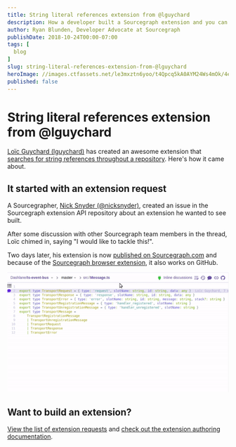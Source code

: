 ```yaml
---
title: String literal references extension from @lguychard
description: How a developer built a Sourcegraph extension and you can too.
author: Ryan Blunden, Developer Advocate at Sourcegraph
publishDate: 2018-10-24T00:00-07:00
tags: [
  blog
]
slug: string-literal-references-extension-from-@lguychard
heroImage: //images.ctfassets.net/le3mxztn6yoo/t4Qpcq5kA0AYM24Ws4mOk/4edf5502a936bbec90c262fa00355aed/sourcegraph-mark.png
published: false
---
```


# String literal references extension from @lguychard

 [Loïc Guychard (lguychard)](https://github.com/lguychard) has created an awesome extension that [searches for string references throughout a repository](https://github.com/lguychard/sourcegraph-string-references). Here's how it came about.

## It started with an extension request

<!-- TODO(ryan): The sourcegraph-extension-api repository was archived, so the issue link is no longer a good idea to use here. Find a way to rephrase this without needing to link to the issue. -->

A Sourcegrapher, [Nick Snyder (@nicksnyder)](https://github.com/nicksnyder), created an issue in the Sourcegraph extension API repository about an extension he wanted to see built.

After some discussion with other Sourcegraph team members in the thread, Loïc chimed in, saying "I would like to tackle this!".

Two days later, his extension is now [published on Sourcegraph.com](https://sourcegraph.com/extensions/lguychard/string-references) and because of the [Sourcegraph browser extension](https://docs.sourcegraph.com/integration/browser_extension), it also works on GitHub.

![Sourcegraph String References Extension](https://raw.githubusercontent.com/lguychard/sourcegraph-string-references/master/demo.gif)

## Want to build an extension?

[View the list of extension requests](https://github.com/sourcegraph/sourcegraph/labels/extension-request) and [check out the extension authoring documentation](https://github.com/sourcegraph/sourcegraph-extension-docs).
